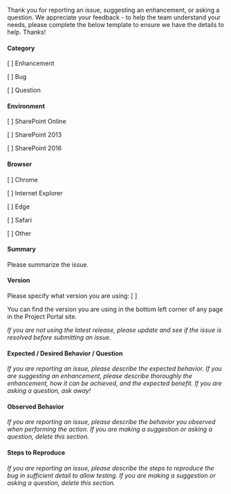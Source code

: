 Thank you for reporting an issue, suggesting an enhancement, or asking a question. We appreciate your feedback - to help the team understand your needs, please complete the below template to ensure we have the details to help. Thanks!

#### Category

[ ] Enhancement

[ ] Bug

[ ] Question

#### Environment

[ ] SharePoint Online

[ ] SharePoint 2013

[ ] SharePoint 2016

#### Browser

[ ] Chrome

[ ] Internet Explorer

[ ] Edge

[ ] Safari

[ ] Other

#### Summary

Please summarize the issue.

#### Version

Please specify what version you are using: [ ]

You can find the version you are using in the bottom left corner of any page in the Project Portal site.

_If you are not using the latest release, please update and see if the issue is resolved before submitting an issue._

#### Expected / Desired Behavior / Question

_If you are reporting an issue, please describe the expected behavior. If you are suggesting an enhancement, please describe thoroughly the enhancement, how it can be achieved, and the expected benefit. If you are asking a question, ask away!_

#### Observed Behavior

_If you are reporting an issue, please describe the behavior you observed when performing the action. If you are making a suggestion or asking a question, delete this section._

#### Steps to Reproduce

_If you are reporting an issue, please describe the steps to reproduce the bug in sufficient detail to allow testing. If you are making
a suggestion or asking a question, delete this section._
